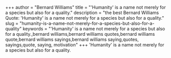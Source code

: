 +++
author = "Bernard Williams"
title = "'Humanity' is a name not merely for a species but also for a quality."
description = "the best Bernard Williams Quote: 'Humanity' is a name not merely for a species but also for a quality."
slug = "humanity-is-a-name-not-merely-for-a-species-but-also-for-a-quality"
keywords = "'Humanity' is a name not merely for a species but also for a quality.,bernard williams,bernard williams quotes,bernard williams quote,bernard williams sayings,bernard williams saying,quotes, sayings,quote, saying, motivation"
+++
'Humanity' is a name not merely for a species but also for a quality.
